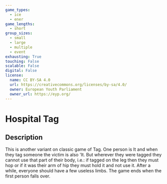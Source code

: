 ```yaml
---
game_types:
  - ice
  - ener
game_lengths:
  - short
group_sizes:
  - small
  - large
  - multiple
  - event
exhausting: True
touching: False
scalable: False
digital: False
license:
  name: CC BY-SA 4.0
  url: https://creativecommons.org/licenses/by-sa/4.0/
  owner: European Youth Parliament
  owner_url: https://eyp.org/
---
```

# Hospital Tag

## Description
This is another variant on classic game of Tag. One person is It and when they tag someone the victim is also 'It. But wherever they were tagged they cannot use that part of their body, i.e.: if tagged on the leg then they must hop or if it was their arm of hip they must hold it and not use it.
After a while, everyone should have a few useless limbs. The game ends when the first person falls over.

